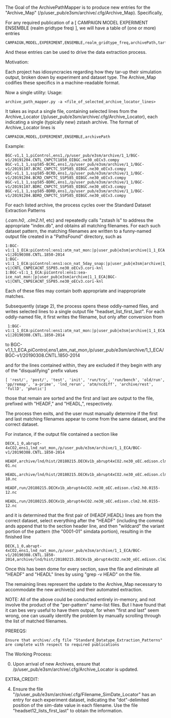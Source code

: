 The Goal of the ArchivePathMapper is to produce new entries for the "Archive_Map" (/p/user_pub/e3sm/archive/.cfg/Archive_Map).  Specifically,

For any required publication of a [ CAMPAIGN MODEL EXPERIMENT ENSEMBLE (realm gridtype freq) ], we will have a table of (one or more) entries

    CAMPAIGN,MODEL,EXPERIMENT,ENSEMBLE,realm_gridtype_freq,archivePath,tarfilePath+extractionPattern

And these entries can be used to drive the data extraction process.

Motivation: 

Each project has idiosyncracies regarding how they tar-up their simulation output, broken down by experiment and dataset type.
The Archive_Map codifies these specifics in a machine-readable format.

Now a single utility:  Usage:

    archive_path_mapper.py -a <file_of_selected_archive_locator_lines>

It takes as input a single file, containing selected lines from the Archive_Locator (/p/user_pub/e3sm/archive/.cfg/Archive_Locator), each
indicating a single (typically new) zstash archive.  The format of Archive_Locator lines is

    CAMPAIGN,MODEL,EXPERIMENT,ENSEMBLE,archivePath

Example:

    BGC-v1,1_1,piControl,ens1,/p/user_pub/e3sm/archive/1_1/BGC-v1/20191204.CNTL_CNPCTC1850_OIBGC.ne30_oECv3.compy
    BGC-v1,1_1,ssp585-BCRC,ens1,/p/user_pub/e3sm/archive/1_1/BGC-v1/20191107.BCRC_CNPCTC_SSP585_OIBGC.ne30_oECv3.compy
    BGC-v1,1_1,ssp585-BCRD,ens1,/p/user_pub/e3sm/archive/1_1/BGC-v1/20191204.BCRD_CNPCTC_SSP585_OIBGC.ne30_oECv3.compy
    BGC-v1,1_1,ssp585-BDRC,ens1,/p/user_pub/e3sm/archive/1_1/BGC-v1/20191107.BDRC_CNPCTC_SSP585_OIBGC.ne30_oECv3.compy
    BGC-v1,1_1,ssp585-BDRD,ens1,/p/user_pub/e3sm/archive/1_1/BGC-v1/20191204.BDRD_CNPCTC_SSP585_OIBGC.ne30_oECv3.compy

For each listed archive, the process cycles over the Standard Dataset Extraction Patterns

(*.cam.h0*, *.clm2.h1*, etc) and repeatedly calls "zstash ls"
to address the appropriate "index.db", and obtains all matching filenames.
For each such dataset pattern, the matching filenames are written to a funny-named output file created in a "PathsFound" directory, such as

    1:BGC-v1:1_1_ECA:piControl:ens1:atm_nat_mon:|p|user_pub|e3sm|archive|1_1_ECA|BGC-v1|20190308.CNTL.1850-2014
    1:BGC-v1:1_1_ECA:piControl:ens1:ocn_nat_5day_snap:|p|user_pub|e3sm|archive|1_1_ECA|BGC-v1|CNTL_CNPECACNT_SSP85.ne30_oECv3.cori-knl
    1:BGC-v1:1_1_ECA:piControl:ens1:sea-ice_nat_mon:|p|user_pub|e3sm|archive|1_1_ECA|BGC-v1|CNTL_CNPECACNT_SSP85.ne30_oECv3.cori-knl

Each of these files may contain both appropriate and inappropriate matches.

Subsequently (stage 2), the process opens these oddly-named files, and writes selected lines to a single output file "headset_list_first_last". 
For each oddly-named file, it first writes the filename, but only after conversion from

     1:BGC-v1:1_1_ECA:piControl:ens1:atm_nat_mon:|p|user_pub|e3sm|archive|1_1_ECA|BGC-v1|20190308.CNTL.1850-2014
to
     BGC-v1,1_1_ECA,piControl,ens1,atm_nat_mon,/p/user_pub/e3sm/archive/1_1_ECA/BGC-v1/20190308.CNTL.1850-2014

and for the lines contained within, they are excluded if they begin with any of the "disqualifying" prefix values

    [ 'rest/', 'post/', 'test', 'init', 'run/try', 'run/bench', 'old/run', 'pp/remap', 'a-prime', 'lnd_rerun', 'atm/ncdiff', 'archive/rest', 'fullD', 'photic']

those that remain are sorted and the first and last are output to the file, prefixed with "HEADF,"  and "HEADL,", respectively.

The process then exits, and the user must manually determine if the first and last matching filenames appear to come from the same dataset, and the correct dataset.

For instance, if the output file contained a section like

    DECK,1_0,abrupt-4xCO2,ens1,lnd_nat_mon,/p/user_pub/e3sm/archive/1_1_ECA/BGC-v1/20190308.CNTL.1850-2014
        HEADF,archive/lnd/hist/20180215.DECKv1b_abrupt4xCO2.ne30_oEC.edison.clm2.h0.0001-01.nc
        HEADL,archive/lnd/hist/20180215.DECKv1b_abrupt4xCO2.ne30_oEC.edison.clm2.h0.0156-10.nc
        HEADF,run/20180215.DECKv1b_abrupt4xCO2.ne30_oEC.edison.clm2.h0.0155-12.nc
        HEADL,run/20180215.DECKv1b_abrupt4xCO2.ne30_oEC.edison.clm2.h0.0155-12.nc

and it is determined that the first pair of (HEADF,HEADL) lines are from the correct dataset, select everything after the "HEADF" (including the comma) ands
append that to the section header line, and then "wildcard" the variant portion of the pattern (the "0001-01" simdata portion), resulting in the finished line

    DECK,1_0,abrupt-4xCO2,ens1,lnd_nat_mon,/p/user_pub/e3sm/archive/1_1_ECA/BGC-v1/20190308.CNTL.1850-2014,archive/lnd/hist/20180215.DECKv1b_abrupt4xCO2.ne30_oEC.edison.clm2.h0.*.nc

Once this has been dome for every section, save the file and eliminate all "HEADF" and "HEADL" lines by using "grep -v HEAD" on the file.

The remaining lines represent the update to the Archive_Map necessary to accommodate the new archive(s) and their automated extraction.


NOTE:  All of the above could be conducted entirely in-memory, and not involve the product of the "per-pattern" name-list files.  But I have found that it can bes
 very useful to have them output, for when "first and last" seem wrong, one can usually identify the problem by manually scrolling through the list of matched filenames.


PREREQS:

	Ensure that archive/.cfg file "Standard_Datatype_Extraction_Patterns" are complete with respect to required publications


The Working Process:

0.  Upon arrival of new Archives, ensure that /p/user_pub/e3sm/archive/.cfg/Archive_Locator is updated.


EXTRA_CREDIT:

4.  Ensure the file "/p/user_pub/e3sm/archive/.cfg/Filename_SimDate_Locator" has an entry
    for each experiment dataset, indicating the "dot"-delimited position of the sim-date
    value in each filename.  Use the file "headset12_lists_first_last" to obtain the information.


